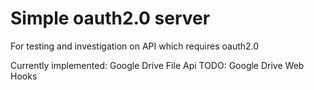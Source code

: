 # Simple oauth2.0 server

For testing and investigation on API which requires oauth2.0

Currently implemented: Google Drive File Api 
TODO: Google Drive Web Hooks